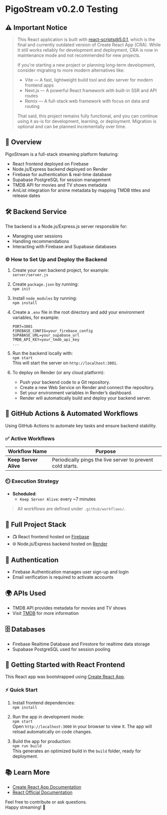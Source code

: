 # PigoStream v0.2.0 Testing

## ⚠️ Important Notice

> This React application is built with react-scripts@5.0.1, which is the final and currently outdated version of Create React App (CRA).
While it still works reliably for development and deployment, CRA is now in maintenance mode and not recommended for new projects.
>
> If you're starting a new project or planning long-term development, consider migrating to more modern alternatives like:
> - Vite — A fast, lightweight build tool and dev server for modern frontend apps
> - Next.js — A powerful React framework with built-in SSR and API routes
> - Remix — A full-stack web framework with focus on data and routing
>
> That said, this project remains fully functional, and you can continue using it as-is for development, learning, or deployment.
> Migration is optional and can be planned incrementally over time.

## 🧾 Overview

PigoStream is a full-stack streaming platform featuring:

- React frontend deployed on Firebase  
- Node.js/Express backend deployed on Render  
- Firebase for authentication & real-time database  
- Supabase PostgreSQL for session management  
- TMDB API for movies and TV shows metadata
- AniList integration for anime metadata by mapping TMDB titles and release dates

## 🛠️ Backend Service

The backend is a Node.js/Express.js server responsible for:

- Managing user sessions
- Handling recommendations
- Interacting with Firebase and Supabase databases

### ⚙️ How to Set Up and Deploy the Backend

1. Create your own backend project, for example:  
   `server/server.js`

2. Create `package.json` by running:  
   `npm init`
   
4. Install `node_modules` by running:  
   `npm install`

5. Create a `.env` file in the root directory and add your environment variables, for example:  
   ```env
   PORT=3001  
   FIREBASE_CONFIG=your_firebase_config  
   SUPABASE_URL=your_supabase_url    
   TMDB_API_KEY=your_tmdb_api_key    
   ...
   ```

6. Run the backend locally with:  
   `npm start`  
   This will start the server on `http://localhost:3001`.

7. To deploy on Render (or any cloud platform):  
   - Push your backend code to a Git repository.  
   - Create a new Web Service on Render and connect the repository.  
   - Set your environment variables in Render’s dashboard.  
   - Render will automatically build and deploy your backend server.

## 🔁 GitHub Actions & Automated Workflows

Using GitHub Actions to automate key tasks and ensure backend stability.

### ✅ Active Workflows

| Workflow Name                              | Purpose                                                                 |
|--------------------------------------------|-------------------------------------------------------------------------|
| **Keep Server Alive**                     | Periodically pings the live server to prevent cold starts.              |

### ⏲️ Execution Strategy

- **Scheduled**:
  - `Keep Server Alive`: every ~7 minutes
  
> All workflows are defined under `.github/workflows/`.

## 🧱 Full Project Stack

- 📺 React frontend hosted on [Firebase](https://firebase.google.com/)  
- 🌐 Node.js/Express backend hosted on [Render](https://dashboard.render.com/)

## 🔐 Authentication

- Firebase Authentication manages user sign-up and login  
- Email verification is required to activate accounts

## 🌍 APIs Used

- TMDB API provides metadata for movies and TV shows  
- Visit [TMDB](https://www.themoviedb.org/) for more information

## 🗄️ Databases

- Firebase Realtime Database and Firestore for realtime data storage  
- Supabase PostgreSQL used for session pooling

## 🚀 Getting Started with React Frontend

This React app was bootstrapped using [Create React App](https://github.com/facebook/create-react-app).

### ⚡ Quick Start

1. Install frontend dependencies:  
   `npm install`

2. Run the app in development mode:  
   `npm start`  
   Open `http://localhost:3000` in your browser to view it. The app will reload automatically on code changes.

3. Build the app for production:  
   `npm run build`  
   This generates an optimized build in the `build` folder, ready for deployment.

## 📚 Learn More

- [Create React App Documentation](https://facebook.github.io/create-react-app/docs/getting-started)  
- [React Official Documentation](https://reactjs.org/)

Feel free to contribute or ask questions.  
Happy streaming! 🚀
